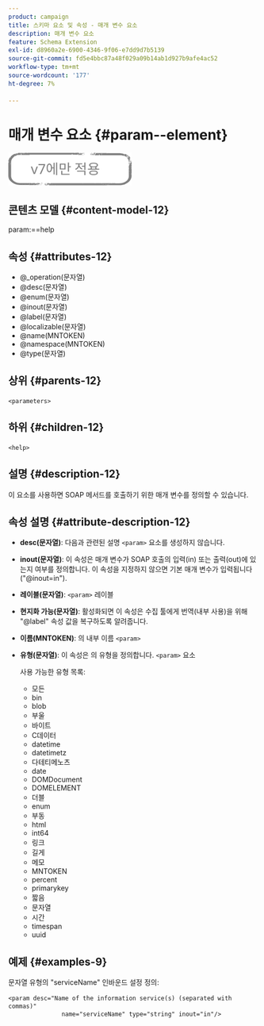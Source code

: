 ```yaml
---
product: campaign
title: 스키마 요소 및 속성 - 매개 변수 요소
description: 매개 변수 요소
feature: Schema Extension
exl-id: d8960a2e-6900-4346-9f06-e7dd9d7b5139
source-git-commit: fd5e4bbc87a48f029a09b14ab1d927b9afe4ac52
workflow-type: tm+mt
source-wordcount: '177'
ht-degree: 7%

---
```


# 매개 변수 요소 {#param--element}

![](../../../assets/v7-only.svg)

## 콘텐츠 모델 {#content-model-12}

param:==help

## 속성 {#attributes-12}

* @_operation(문자열)
* @desc(문자열)
* @enum(문자열)
* @inout(문자열)
* @label(문자열)
* @localizable(문자열)
* @name(MNTOKEN)
* @namespace(MNTOKEN)
* @type(문자열)

## 상위 {#parents-12}

`<parameters>`

## 하위 {#children-12}

`<help>`

## 설명 {#description-12}

이 요소를 사용하면 SOAP 메서드를 호출하기 위한 매개 변수를 정의할 수 있습니다.

## 속성 설명 {#attribute-description-12}

* **desc(문자열)**: 다음과 관련된 설명 `<param>` 요소를 생성하지 않습니다.
* **inout(문자열)**: 이 속성은 매개 변수가 SOAP 호출의 입력(in) 또는 출력(out)에 있는지 여부를 정의합니다. 이 속성을 지정하지 않으면 기본 매개 변수가 입력됩니다(&quot;@inout=in&quot;).
* **레이블(문자열)**: `<param>` 레이블
* **현지화 가능(문자열)**: 활성화되면 이 속성은 수집 툴에게 번역(내부 사용)을 위해 &quot;@label&quot; 속성 값을 복구하도록 알려줍니다.
* **이름(MNTOKEN)**: 의 내부 이름 `<param>`
* **유형(문자열)**: 이 속성은 의 유형을 정의합니다. `<param>` 요소

  사용 가능한 유형 목록:

   * 모든
   * bin
   * blob
   * 부울
   * 바이트
   * C데이터
   * datetime
   * datetimetz
   * 다테티메노츠
   * date
   * DOMDocument
   * DOMELEMENT
   * 더블
   * enum
   * 부동
   * html
   * int64
   * 링크
   * 길게
   * 메모
   * MNTOKEN
   * percent
   * primarykey
   * 짧음
   * 문자열
   * 시간
   * timespan
   * uuid

## 예제 {#examples-9}

문자열 유형의 &quot;serviceName&quot; 인바운드 설정 정의:

```
<param desc="Name of the information service(s) (separated with commas)"
               name="serviceName" type="string" inout="in"/>
```
